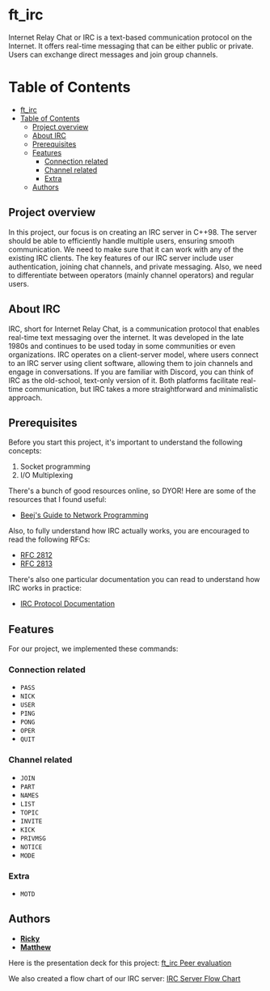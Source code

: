 # ft_irc

Internet Relay Chat or IRC is a text-based communication protocol on the Internet. It offers real-time messaging that can be either public or private. Users can exchange direct messages and join group channels.

# Table of Contents

- [ft\_irc](#ft_irc)
- [Table of Contents](#table-of-contents)
  - [Project overview](#project-overview)
  - [About IRC](#about-irc)
  - [Prerequisites](#prerequisites)
  - [Features](#features)
    - [Connection related](#connection-related)
    - [Channel related](#channel-related)
    - [Extra](#extra)
  - [Authors](#authors)

## Project overview

In this project, our focus is on creating an IRC server in C++98. The server should be able to efficiently handle multiple users, ensuring smooth communication. We need to make sure that it can work with any of the existing IRC clients. The key features of our IRC server include user authentication, joining chat channels, and private messaging. Also, we need to differentiate between operators (mainly channel operators) and regular users.

## About IRC

IRC, short for Internet Relay Chat, is a communication protocol that enables real-time text messaging over the internet. It was developed in the late 1980s and continues to be used today in some communities or even organizations. IRC operates on a client-server model, where users connect to an IRC server using client software, allowing them to join channels and engage in conversations. If you are familiar with Discord, you can think of IRC as the old-school, text-only version of it. Both platforms facilitate real-time communication, but IRC takes a more straightforward and minimalistic approach.

## Prerequisites

Before you start this project, it's important to understand the following concepts:

1. Socket programming
2. I/O Multiplexing

There's a bunch of good resources online, so DYOR! Here are some of the resources that I found useful:

- [Beej's Guide to Network Programming](https://beej.us/guide/bgnet/html/multi/index.html)

Also, to fully understand how IRC actually works, you are encouraged to read the following RFCs:

- [RFC 2812](https://tools.ietf.org/html/rfc2812)
- [RFC 2813](https://tools.ietf.org/html/rfc2813)

There's also one particular documentation you can read to understand how IRC works in practice:

- [IRC Protocol Documentation](https://modern.ircdocs.horse/)

## Features

For our project, we implemented these commands:

### Connection related

- `PASS`
- `NICK`
- `USER`
- `PING`
- `PONG`
- `OPER`
- `QUIT`

### Channel related

- `JOIN`
- `PART`
- `NAMES`
- `LIST`
- `TOPIC`
- `INVITE`
- `KICK`
- `PRIVMSG`
- `NOTICE`
- `MODE`

### Extra

- `MOTD`

## Authors

- [**Ricky**](https://github.com/Ricky0625)
- [**Matthew**](https://github.com/MTLKS)

Here is the presentation deck for this project: [ft_irc Peer evaluation](https://www.canva.com/design/DAF6_BI4sHk/lvaSYZlne3vnJ-KDt6kqKg/edit?utm_content=DAF6_BI4sHk&utm_campaign=designshare&utm_medium=link2&utm_source=sharebutton)

We also created a flow chart of our IRC server: [IRC Server Flow Chart](https://www.figma.com/file/vOD24dHARKZtkM5YXSGrFZ/ft_irc-Program-flow?type=whiteboard&node-id=0%3A1&t=Z42ssn8VQYiNplMz-1)

